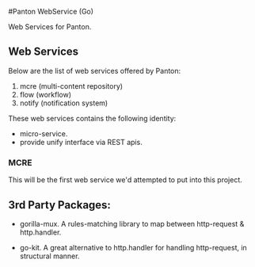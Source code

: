 #Panton WebService (Go)

Web Services for Panton.

## Web Services

Below are the list of web services offered by Panton:

1. mcre (multi-content repository)
2. flow (workflow)
3. notify (notification system)

These web services contains the following identity:
- micro-service.
- provide unify interface via REST apis.


### MCRE

This will be the first web service we'd attempted to put into this project.


## 3rd Party Packages:

- gorilla-mux.
A rules-matching library to map between http-request & http.handler.

- go-kit.
A great alternative to http.handler for handling http-request, in structural manner.
